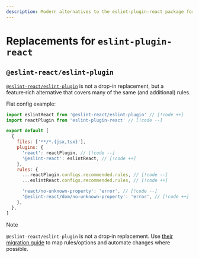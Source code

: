 ```yaml
---
description: Modern alternatives to the eslint-plugin-react package for React/JSX-specific linting rules
---
```


# Replacements for `eslint-plugin-react`

## `@eslint-react/eslint-plugin`

[`@eslint-react/eslint-plugin`](https://github.com/Rel1cx/eslint-react) is not a drop-in replacement, but a feature‑rich alternative that covers many of the same (and additional) rules.

Flat config example:

```js
import eslintReact from '@eslint-react/eslint-plugin' // [!code ++]
import reactPlugin from 'eslint-plugin-react' // [!code --]

export default [
  {
    files: ['**/*.{jsx,tsx}'],
    plugins: {
      'react': reactPlugin, // [!code --]
      '@eslint-react': eslintReact, // [!code ++]
    },
    rules: {
      ...reactPlugin.configs.recommended.rules, // [!code --]
      ...eslintReact.configs.recommended.rules, // [!code ++]

      'react/no-unknown-property': 'error', // [!code --]
      '@eslint-react/dom/no-unknown-property': 'error', // [!code ++]
    },
  },
]
```

> [!NOTE]
> `@eslint-react/eslint-plugin` is not a drop‑in replacement. Use [their migration guide](https://eslint-react.xyz/docs/migration) to map rules/options and automate changes where possible.
